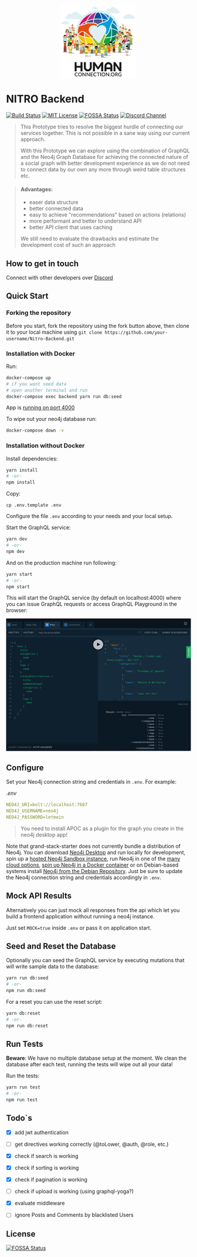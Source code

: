 <p align="center">
  <a href="https://human-connection.org"><img align="center" src="humanconnection.png" height="200" alt="Human Connection" /></a>
</p>

# NITRO Backend
[![Build Status](https://img.shields.io/travis/com/Human-Connection/Nitro-Backend/master.svg)](https://travis-ci.com/Human-Connection/Nitro-Backend)
[![MIT License](https://img.shields.io/badge/license-MIT-green.svg)](https://github.com/Human-Connection/Nitro-Backend/blob/backend/LICENSE.md)
[![FOSSA Status](https://app.fossa.io/api/projects/git%2Bgithub.com%2FHuman-Connection%2FNitro-Backend.svg?type=shield)](https://app.fossa.io/projects/git%2Bgithub.com%2FHuman-Connection%2FNitro-Backend?ref=badge_shield)
[![Discord Channel](https://img.shields.io/discord/489522408076738561.svg)](https://discord.gg/6ub73U3)

> This Prototype tries to resolve the biggest hurdle of connecting
> our services together. This is not possible in a sane way using
> our current approach. 
> 
> With this Prototype we can explore using the combination of 
> GraphQL and the Neo4j Graph Database for achieving the connected
> nature of a social graph with better development experience as we
> do not need to connect data by our own any more through weird table
> structures etc.

>  
> #### Advantages:
> - easer data structure
> - better connected data
> - easy to achieve "recommendations" based on actions (relations)
> - more performant and better to understand API
> - better API client that uses caching
>
> We still need to evaluate the drawbacks and estimate the development 
> cost of such an approach

## How to get in touch 
Connect with other developers over [Discord](https://discord.gg/6ub73U3)

## Quick Start

### Forking the repository
Before you start, fork the repository using the fork button above, then clone it to your local machine using `git clone https://github.com/your-username/Nitro-Backend.git`

### Installation with Docker

Run:
```sh
docker-compose up
# if you want seed data
# open another terminal and run
docker-compose exec backend yarn run db:seed
```

App is [running on port 4000](http://localhost:4000/)

To wipe out your neo4j database run:
```sh
docker-compose down -v
```


### Installation without Docker

Install dependencies:

```bash
yarn install
# -or-
npm install
```

Copy:
```
cp .env.template .env
```
Configure the file `.env` according to your needs and your local setup.

Start the GraphQL service:

```bash
yarn dev
# -or-
npm dev
```

And on the production machine run following:

```bash
yarn start
# -or-
npm start
```

This will start the GraphQL service (by default on localhost:4000)
where you can issue GraphQL requests or access GraphQL Playground in the browser:

![GraphQL Playground](graphql-playground.png)

## Configure

Set your Neo4j connection string and credentials in `.env`.
For example:

_.env_

```yaml
NEO4J_URI=bolt://localhost:7687
NEO4J_USERNAME=neo4j
NEO4J_PASSWORD=letmein
```

> You need to install APOC as a plugin for the graph you create in the neo4j desktop app!

Note that grand-stack-starter does not currently bundle a distribution
of Neo4j. You can download [Neo4j Desktop](https://neo4j.com/download/)
and run locally for development, spin up a [hosted Neo4j Sandbox instance](https://neo4j.com/download/),
run Neo4j in one of the [many cloud options](https://neo4j.com/developer/guide-cloud-deployment/),
[spin up Neo4j in a Docker container](https://neo4j.com/developer/docker/) or on Debian-based systems install [Neo4j from the Debian Repository](http://debian.neo4j.org/).
Just be sure to update the Neo4j connection string and credentials accordingly in `.env`.

## Mock API Results

Alternatively you can just mock all responses from the api which let
you build a frontend application without running a neo4j instance.

Just set `MOCK=true` inside `.env` or pass it on application start.

## Seed and Reset the Database

Optionally you can seed the GraphQL service by executing mutations that 
will write sample data to the database:

```bash
yarn run db:seed
# -or-
npm run db:seed
```

For a reset you can use the reset script:

```bash
yarn db:reset
# -or-
npm run db:reset
```

## Run Tests

**Beware**: We have no multiple database setup at the moment. We clean the database after each test, running the tests will wipe out all your data!

Run the tests:
```bash
yarn run test
# -or-
npm run test
```

## Todo`s

- [x] add jwt authentication
- [ ] get directives working correctly (@toLower, @auth, @role, etc.)
- [x] check if search is working
- [x] check if sorting is working
- [x] check if pagination is working
- [ ] check if upload is working (using graphql-yoga?)
- [x] evaluate middleware 
- [ ] ignore Posts and Comments by blacklisted Users


## License
[![FOSSA Status](https://app.fossa.io/api/projects/git%2Bgithub.com%2FHuman-Connection%2FNitro-Backend.svg?type=large)](https://app.fossa.io/projects/git%2Bgithub.com%2FHuman-Connection%2FNitro-Backend?ref=badge_large)
